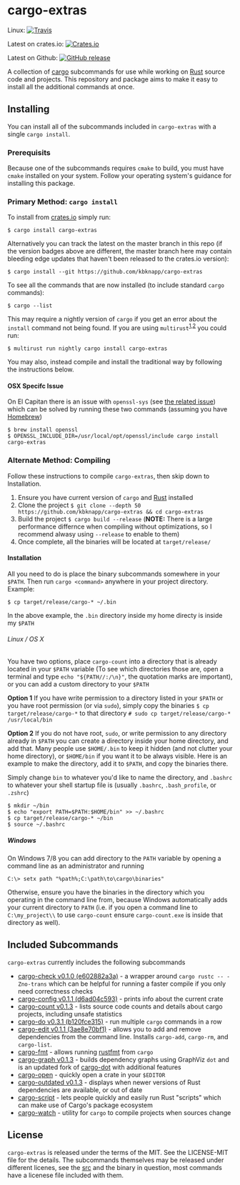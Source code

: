 # cargo-extras

Linux: [![Travis](https://img.shields.io/travis/kbknapp/cargo-extras.svg)](https://travis-ci.org/kbknapp/cargo-extras)

Latest on crates.io: [![Crates.io](https://img.shields.io/crates/v/cargo-extras.svg)](https://crates.io/crates/cargo-extras)

Latest on Github: [![GitHub release](https://img.shields.io/github/release/kbknapp/cargo-extras.svg)](https://github.com/kbknapp/cargo-extras/releases)

A collection of [cargo](https://github.com/rust-lang/cargo) subcommands for use while working on [Rust](https://www.rust-lang.org/) source code and projects. This repository and package aims to make it easy to install all the additional commands at once.

## Installing

You can install all of the subcommands included in `cargo-extras` with a single `cargo install`.

### Prerequisits

Because one of the subcommands requires `cmake` to build, you must have `cmake` installed on your system. Follow your operating system's guidance for installing this package.

### Primary Method: `cargo install`

To install from [crates.io](https://crates.io) simply run:

```
$ cargo install cargo-extras
```

Alternatively you can track the latest on the master branch in this repo (if the version badges above are different, the master branch here may contain bleeding edge updates that haven't been released to the crates.io version):

```
$ cargo install --git https://github.com/kbknapp/cargo-extras
```

To see all the commands that are now installed (to include standard `cargo` commands):

```
$ cargo --list
```

This may require a nightly version of `cargo` if you get an error about the `install` command not being found. If you are using `multirust`<sup>[1](https://github.com/Diggsey/multirust-rs),[2](https://github.com/brson/multirust)</sup> you could run:

```
$ multirust run nightly cargo install cargo-extras
```

You may also, instead compile and install the traditional way by following the instructions below.

#### OSX Specifc Issue

On El Capitan there is an issue with `openssl-sys` (see [the related issue](https://github.com/sfackler/rust-openssl/issues/255)) which can be solved by running these two commands (assuming you have [Homebrew](http://brew.sh))

```
$ brew install openssl
$ OPENSSL_INCLUDE_DIR=/usr/local/opt/openssl/include cargo install cargo-extras
```

### Alternate Method: Compiling

Follow these instructions to compile `cargo-extras`, then skip down to Installation.

 1. Ensure you have current version of `cargo` and [Rust](https://www.rust-lang.org) installed
 2. Clone the project `$ git clone --depth 50 https://github.com/kbknapp/cargo-extras && cd cargo-extras`
 3. Build the project `$ cargo build --release` (**NOTE:** There is a large performance differnce when compiling without optimizations, so I recommend alwasy using `--release` to enable to them)
 4. Once complete, all the binaries will be located at `target/release/`

#### Installation 

All you need to do is place the binary subcommands somewhere in your `$PATH`. Then run `cargo <command>` anywhere in your project directory. Example:

```
$ cp target/release/cargo-* ~/.bin
```

In the above example, the `.bin` directory inside my home directy is inside my `$PATH`

###### Linux / OS X

You have two options, place `cargo-count` into a directory that is already located in your `$PATH` variable (To see which directories those are, open a terminal and type `echo "${PATH//:/\n}"`, the quotation marks are important), or you can add a custom directory to your `$PATH`

**Option 1**
If you have write permission to a directory listed in your `$PATH` or you have root permission (or via `sudo`), simply copy the binaries `$ cp target/release/cargo-*` to that directory `# sudo cp target/release/cargo-* /usr/local/bin`

**Option 2**
If you do not have root, `sudo`, or write permission to any directory already in `$PATH` you can create a directory inside your home directory, and add that. Many people use `$HOME/.bin` to keep it hidden (and not clutter your home directory), or `$HOME/bin` if you want it to be always visible. Here is an example to make the directory, add it to `$PATH`, and copy the binaries there.

Simply change `bin` to whatever you'd like to name the directory, and `.bashrc` to whatever your shell startup file is (usually `.bashrc`, `.bash_profile`, or `.zshrc`)

```
$ mkdir ~/bin
$ echo "export PATH=$PATH:$HOME/bin" >> ~/.bashrc
$ cp target/release/cargo-* ~/bin
$ source ~/.bashrc
```

##### Windows

On Windows 7/8 you can add directory to the `PATH` variable by opening a command line as an administrator and running

```
C:\> setx path "%path%;C:\path\to\cargo\binaries"
```

Otherwise, ensure you have the binaries in the directory which you operating in the command line from, because Windows automatically adds your current directory to `PATH` (i.e. if you open a command line to `C:\my_project\\` to use `cargo-count` ensure `cargo-count.exe` is inside that directory as well).

## Included Subcommands

`cargo-extras` currently includes the following subcommands

 * [cargo-check v0.1.0 (e602882a3a)](https://github.com/rsolomo/cargo-check) - a wrapper around `cargo rustc -- -Zno-trans` which can be helpful for running a faster compile if you only need correctness checks
 * [cargo-config v0.1.1 (d6ad04c593)](https://github.com/wesleywiser/cargo-config) - prints info about the current crate
 * [cargo-count v0.1.3](https://github.com/kbknapp/cargo-count) - lists source code counts and details about cargo projects, including unsafe statistics
 * [cargo-do v0.3.1 (b120fce315)](https://github.com/pwoolcoc/cargo-do) - run multiple `cargo` commands in a row
 * [cargo-edit v0.1.1 (3ae8e70bf1)](https://github.com/killercup/cargo-edit) - allows you to add and remove dependencies from the command line. Installs `cargo-add`, `cargo-rm`, and `cargo-list`.
 * [cargo-fmt](https://github.com/pwoolcoc/cargo-fmt) - allows running [rustfmt](https://github.com/rust-lang-nursery/rustmft) from `cargo`
 * [cargo-graph v0.1.3](https://github.com/kbknapp/cargo-graph) - builds dependency graphs using GraphViz `dot` and is an updated fork of [cargo-dot](https://github.com/maxsnew/cargo-dot) with additional features
 * [cargo-open](https://github.com/carols10cents/cargo-open) - quickly open a crate in your `$EDITOR`
 * [cargo-outdated v0.1.3](https://github.com/kbknapp/cargo-outdated) - displays when newer versions of Rust dependencies are available, or out of date
 * [cargo-script](https://github.com/DanielKeep/cargo-script) - lets people quickly and easily run Rust "scripts" which can make use of Cargo's package ecosystem
 * [cargo-watch](https://github.com/passcod/cargo-watch) - utility for `cargo` to compile projects when sources change

## License

`cargo-extras` is released under the terms of the MIT. See the LICENSE-MIT file for the details. The subcommands themselves may be released under different licenes, see the [src](src) and the binary in question, most commands have a licenese file included with them.
